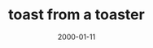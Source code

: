 ---
layout: base.njk
title : 'toast from a toaster' 
view_title : 'None' 
year : '2000' 
date : '2000-01-11' 
img_file : '/drawing/toast.png' 
html_file : 'toast' 
next_html : 'sometimes.html' 
year_order : '8' 
permalink : "title/{{html_file}}.html"
---